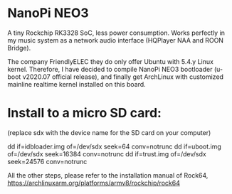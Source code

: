 # NanoPi NEO3

A tiny Rockchip RK3328 SoC, less power consumption.
Works perfectly in my music system as a network audio interface (HQPlayer NAA and ROON Bridge).

The company FriendlyELEC they do only offer Ubuntu with 5.4.y Linux kernel. Therefore, I have decided to compile NanoPi NEO3 bootloader (u-boot v2020.07 official release), and finally get ArchLinux with customized mainline realtime kernel installed on this board.
 
# Install to a micro SD card:
(replace sdx with the device name for the SD card on your computer)

dd if=idbloader.img of=/dev/sdx seek=64 conv=notrunc
dd if=uboot.img of=/dev/sdx seek=16384 conv=notrunc
dd if=trust.img of=/dev/sdx seek=24576 conv=notrunc

All the other steps, please refer to the installation manual of Rock64,
https://archlinuxarm.org/platforms/armv8/rockchip/rock64
